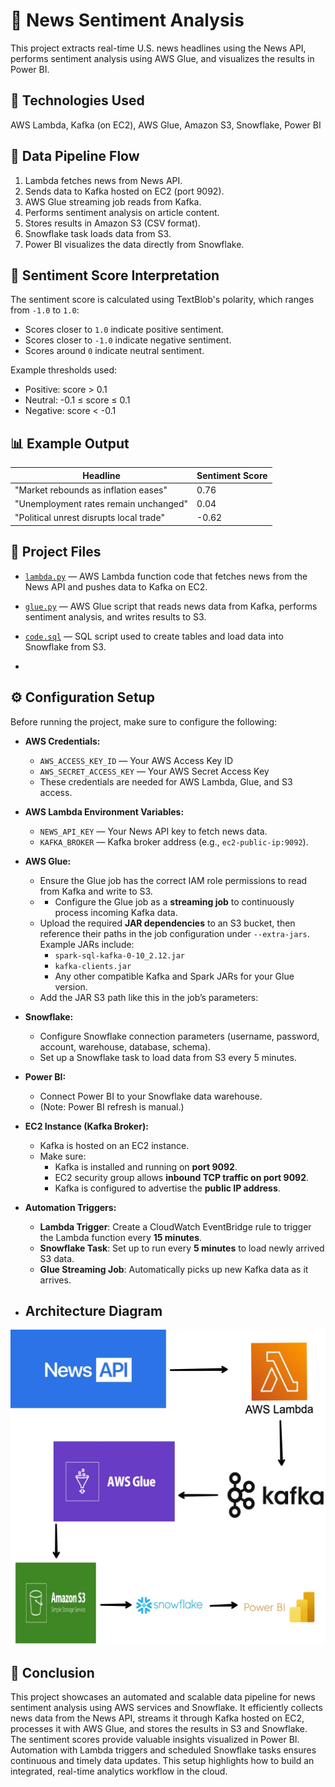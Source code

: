 # 📰 News Sentiment Analysis

This project extracts real-time U.S. news headlines using the News API, performs sentiment analysis using AWS Glue, and visualizes the results in Power BI.

## 🔧 Technologies Used

 AWS Lambda, 
 Kafka (on EC2), 
 AWS Glue, 
 Amazon S3, 
 Snowflake, 
 Power BI
 

## 🔄 Data Pipeline Flow

1. Lambda fetches news from News API.
2. Sends data to Kafka hosted on EC2 (port 9092).
3. AWS Glue streaming job reads from Kafka.
4. Performs sentiment analysis on article content.
5. Stores results in Amazon S3 (CSV format).
6. Snowflake task loads data from S3.
7. Power BI visualizes the data directly from Snowflake.



## 🧠 Sentiment Score Interpretation

The sentiment score is calculated using TextBlob's polarity, which ranges from `-1.0` to `1.0`:

- Scores closer to `1.0` indicate positive sentiment.
- Scores closer to `-1.0` indicate negative sentiment.
- Scores around `0` indicate neutral sentiment.

Example thresholds used:

- Positive: score > 0.1
- Neutral: -0.1 ≤ score ≤ 0.1
- Negative: score < -0.1



## 📊 Example Output

| Headline                                | Sentiment Score |
|-----------------------------------------|------------------|
| "Market rebounds as inflation eases"    | 0.76             |
| "Unemployment rates remain unchanged"   | 0.04             |
| "Political unrest disrupts local trade" | -0.62            |





## 📂 Project Files

- [`lambda.py`](lambda.py) — AWS Lambda function code that fetches news from the News API and pushes data to Kafka on EC2.
- [`glue.py`](glue.py) — AWS Glue script that reads news data from Kafka, performs sentiment analysis, and writes results to S3.
- [`code.sql`](code.sql) — SQL script used to create tables and load data into Snowflake from S3.

- 

## ⚙️ Configuration Setup

Before running the project, make sure to configure the following:

- **AWS Credentials:**
  - `AWS_ACCESS_KEY_ID` — Your AWS Access Key ID
  - `AWS_SECRET_ACCESS_KEY` — Your AWS Secret Access Key
  - These credentials are needed for AWS Lambda, Glue, and S3 access.

- **AWS Lambda Environment Variables:**
  - `NEWS_API_KEY` — Your News API key to fetch news data.
  - `KAFKA_BROKER` — Kafka broker address (e.g., `ec2-public-ip:9092`).

- **AWS Glue:**
  - Ensure the Glue job has the correct IAM role permissions to read from Kafka and write to S3.
  - - Configure the Glue job as a **streaming job** to continuously process incoming Kafka data.
  - Upload the required **JAR dependencies** to an S3 bucket, then reference their paths in the job configuration under `--extra-jars`. Example JARs include:
    - `spark-sql-kafka-0-10_2.12.jar`
    - `kafka-clients.jar`
    - Any other compatible Kafka and Spark JARs for your Glue version.
  - Add the JAR S3 path like this in the job’s parameters:

- **Snowflake:**
  - Configure Snowflake connection parameters (username, password, account, warehouse, database, schema).
  - Set up a Snowflake task to load data from S3 every 5 minutes.

- **Power BI:**
  - Connect Power BI to your Snowflake data warehouse.
  - (Note: Power BI refresh is manual.)

- **EC2 Instance (Kafka Broker):**
  - Kafka is hosted on an EC2 instance.
  - Make sure:
    - Kafka is installed and running on **port 9092**.
    - EC2 security group allows **inbound TCP traffic on port 9092**.
    - Kafka is configured to advertise the **public IP address**.
   
- **Automation Triggers:**
  - **Lambda Trigger**: Create a CloudWatch EventBridge rule to trigger the Lambda function every **15 minutes**.
  - **Snowflake Task**: Set up to run every **5 minutes** to load newly arrived S3 data.
  - **Glue Streaming Job**: Automatically picks up new Kafka data as it arrives.
 
    
 
- ## Architecture Diagram

![Architecture](architecture.jpeg)


## 🧾 Conclusion

This project showcases an automated and scalable data pipeline for news sentiment analysis using AWS services and Snowflake. It efficiently collects news data from the News API, streams it through Kafka hosted on EC2, processes it with AWS Glue, and stores the results in S3 and Snowflake. The sentiment scores provide valuable insights visualized in Power BI. Automation with Lambda triggers and scheduled Snowflake tasks ensures continuous and timely data updates. This setup highlights how to build an integrated, real-time analytics workflow in the cloud.
 



